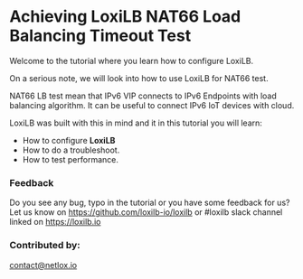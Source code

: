 #  Achieving LoxiLB NAT66 Load Balancing Timeout Test

Welcome to the tutorial where you learn how to configure LoxiLB.

On a serious note, we will look into how to use LoxiLB for NAT66 test. 

NAT66 LB test mean that IPv6 VIP connects to IPv6 Endpoints with load balancing algorithm. It can be useful to connect IPv6 IoT devices with cloud.

LoxiLB was built with this in mind and it in this tutorial you will learn:

* How to configure **LoxiLB**
* How to do a troubleshoot.
* How to test performance.

### Feedback

Do you see any bug, typo in the tutorial or you have some feedback for us?
Let us know on https://github.com/loxilb-io/loxilb or #loxilb slack channel linked on https://loxilb.io

### Contributed by:
contact@netlox.io

